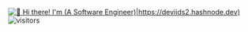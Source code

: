 [<img src="https://drive.google.com/file/d/1gX7sRqzSCtFpKhGPcwoqX_3BFjoQwBlC/view" alt="👋 Hi there! I'm (A Software Engineer)|https://deviids2.hashnode.dev)" title="👋 Hi there! I'm (David Safwat)|https://deviids2.hashnode.dev)"/>](https://deviids2.hashnode.dev)
![visitors](https://visitor-badge-reloaded.herokuapp.com/badge?page_id=DEViids2.DEViids2&color=3869FF)
